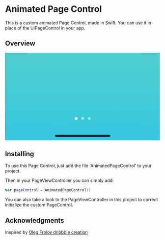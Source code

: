 # Animated Page Control

This is a custom animated Page Control, made in Swift. You can use it in place of the UIPageControl in your app.

## Overview

<img src="Images/PageIndicator.gif">


## Installing

To use this Page Control, just add the file 'AnimatedPageControl' to your project.

Then in your PageViewController you can simply add:

``` swift
var pageControl = AnimatedPageControl()
```

You can also take a look to the PageViewController in this project to correct initialize the custom PageControl.


## Acknowledgments

Inspired by [Oleg Frolov dribbble creation](https://dribbble.com/shots/5254763-Page-Indicator-Exploration)
